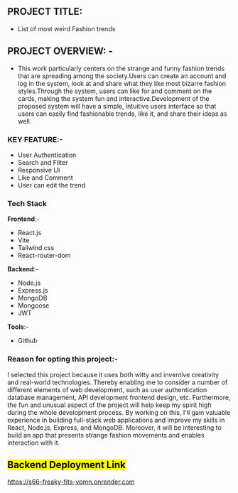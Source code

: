 ## PROJECT TITLE: 
- List of most weird Fashion trends

## PROJECT OVERVIEW: -

- This work particularly centers on the strange and funny fashion trends that are spreading among the society.Users can create an account and log in the system, look at and share what they like most bizarre fashion styles.Through the system, users can like for and comment on the cards, making the system fun and interactive.Development of the proposed system will have a simple, intuitive users interface so that users can easily find fashionable trends, like it, and share their ideas as well.

 ### KEY FEATURE:-
- User Authentication
- Search and Filter
- Responsive UI
- Like and Comment
- User can edit the trend

### Tech Stack

**Frontend**:-

- React.js
- Vite
- Tailwind css
- React-router-dom

**Backend**:-

- Node.js
- Express.js
- MongoDB
- Mongoose
- JWT

**Tools**:-
- Github

### Reason for opting this project:-
I selected this project because it uses both witty and inventive creativity and real-world technologies. Thereby enabling me to consider a number of different elements of web development, such as user authentication database management, API development frontend design, etc. Furthermore, the fun and unusual aspect of the project will help keep my spirit high during the whole development process. By working on this, I'll gain valuable experience in building full-stack web applications and improve my skills in React, Node.js, Express, and MongoDB. Moreover, it will be interesting to build an app that presents strange fashion movements and enables interaction with it.

## <mark>Backend Deployment Link </mark>
https://s66-freaky-fits-vpmn.onrender.com


